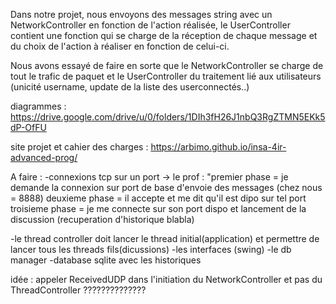 Dans notre projet, nous envoyons des messages string avec un NetworkController en fonction de l'action réalisée, le UserController contient une fonction qui se charge de la réception de chaque message et du choix de l'action à réaliser en fonction de celui-ci.

Nous avons essayé de faire en sorte que le NetworkController se charge de tout le trafic de paquet et le UserController du traitement lié aux utilisateurs (unicité username, update de la liste des userconnectés..)

diagrammes : https://drive.google.com/drive/u/0/folders/1DIh3fH26J1nbQ3RgZTMN5EKk5dP-OfFU

site projet et cahier des charges : 
https://arbimo.github.io/insa-4ir-advanced-prog/

A faire : 
-connexions tcp sur un port 
  -> le prof : "premier phase = je demande la connexion sur port de base d'envoie des messages (chez nous = 8888)
                deuxieme phase = il accepte et me dit qu'il est dipo sur tel port 
                troisieme phase = je me connecte sur son port dispo et lancement de la discussion (recuperation d'historique blabla)

-le thread controller doit lancer le thread initial(application) et permettre de lancer tous les threads fils(dicussions)
-les interfaces (swing)
-le db manager 
-database sqlite avec les historiques

idée : appeler ReceivedUDP dans l'initiation du NetworkController et pas du ThreadController ??????????????

